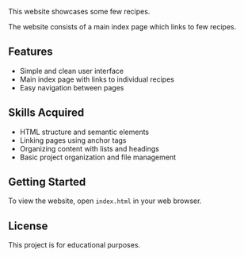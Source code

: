 This website showcases some few recipes.

The website consists of a main index page which links to few recipes.

## Features

- Simple and clean user interface
- Main index page with links to individual recipes
- Easy navigation between pages

## Skills Acquired

- HTML structure and semantic elements
- Linking pages using anchor tags
- Organizing content with lists and headings
- Basic project organization and file management

## Getting Started

To view the website, open `index.html` in your web browser.

## License

This project is for educational purposes.